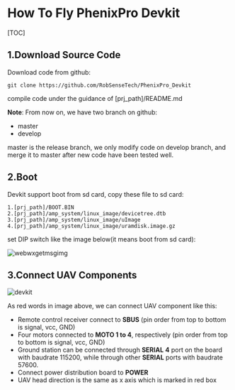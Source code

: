 # How To Fly PhenixPro Devkit

[TOC]

## 1.Download Source Code

Download code from github:

```
git clone https://github.com/RobSenseTech/PhenixPro_Devkit
```

compile code under the guidance of [prj_path]/README.md

**Note**: From now on, we have two branch on github:

- master
- develop

master is the release branch, we only modify code on develop branch, and merge it to master after new code have been tested well.

## 2.Boot

Devkit support boot from sd card, copy these file to sd card:

```
1.[prj_path]/BOOT.BIN
2.[prj_path]/amp_system/linux_image/devicetree.dtb
3.[prj_path]/amp_system/linux_image/uImage
4.[prj_path]/amp_system/linux_image/uramdisk.image.gz
```

set DIP switch like the image below(it means boot from sd card):

![webwxgetmsgimg](webwxgetmsgimg.jpg)

## 3.Connect UAV Components

![devkit](devkit.jpg)

As red words in image above, we can connect UAV component like this:

- Remote control receiver connect to **SBUS** (pin order from top to bottom is signal, vcc, GND)
- Four motors connected to **MOTO 1 to 4**, respectively (pin order from top to bottom is signal, vcc, GND)
- Ground station can be connected through **SERIAL** **4** port  on the board with baudrate 115200, while through other **SERIAL** ports with baudrate 57600.
- Connect power distribution board to **POWER**
- UAV head direction is the same as x axis which is marked in red box

